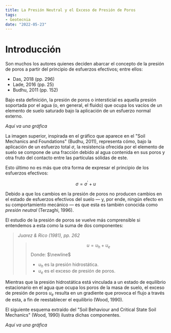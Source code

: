 ```yaml
---
title: La Presión Neutral y el Exceso de Presión de Poros
tags:
- Geotecnia
date: "2022-05-23"
---
```


# Introducción

Son muchos los autores quienes deciden abarcar el concepto de la presión de poros a partir del principio de esfuerzos efectivos; entre ellos:

* Das, 2018 (pp. 296)
* Lade, 2016 (pp. 25)
* Budhu, 2011 (pp. 152)

Bajo esta definición, la presión de poros o intersticial es aquella presión soportada por el agua (o, en general, el fluido) que ocupa los vacíos de un elemento de suelo saturado bajo la aplicación de un esfuerzo normal externo.

_Aquí va una gráfica_

La imagen superior, inspirada en el gráfico que aparece en el "Soil Mechanics and Foundations" (Budhu, 2011), representa cómo, bajo la aplicación de un esfuerzo total $\sigma$, la resistencia ofrecida por el elemento de suelo se compone de una fracción debido al agua contenida en sus poros y otra fruto del contacto entre las partículas sólidas de este.

Esto último no es más que otra forma de expresar el principio de los esfuerzos efectivos:

$$\sigma = \sigma^{\prime} + u$$

Debido a que los cambios en la presión de poros no producen cambios en el estado de esfuerzos efectivos del suelo — y, por ende, ningún efecto en su comportamiento mecánico — es que esta es también conocida como _presión neutral_ (Terzaghi, 1996).

El estudio de la presión de poros se vuelve más comprensible si entendemos a esta como la suma de dos componentes:

> *Juarez & Rico (1981), pp. 262*
>> $$u = u_h + u_e$$
>> Donde: $\newline$
>> * $u_h$ es la presión hidrostática.
>> * $u_e$ es el exceso de presión de poros.

Mientras que la presión hidrostática está vinculada a un estado de equilibrio estacionario en el agua que ocupa los poros de la masa de suelo, el exceso de presión de poros $u_e$ resulta en un gradiente que provoca el flujo a través de esta, a fin de reestablecer el equilibrio (Wood, 1990).

El siguiente esquema extraído del "Soil Behaviour and Critical State Soil Mechanics" (Wood, 1990) ilustra dichas componentes.

_Aquí va una gráfica_